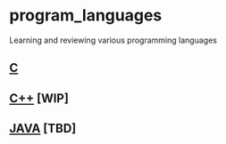 # program_languages
Learning and reviewing various programming languages

## [C](https://github.com/JoonHyeok-hozy-Kim/program_languages/tree/main/C)

## [C++]() [WIP]

## [JAVA]() [TBD]
